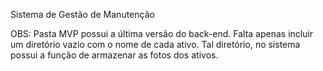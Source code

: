Sistema de Gestão de Manutenção 

OBS: Pasta MVP possui a última versão do back-end. Falta apenas incluir um diretório vazio com o nome de cada ativo. Tal diretório, no sistema possui a função de armazenar as fotos dos ativos. 

